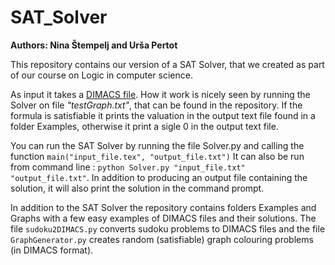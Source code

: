 # SAT_Solver
**Authors: Nina Štempelj and Urša Pertot**

This repository contains our version of a SAT Solver, that we created as part of our course on Logic in computer science.

As input it takes a [DIMACS file](http://people.sc.fsu.edu/~jburkardt/data/cnf/cnf.html). How it work is nicely seen by running the Solver on file _"testGraph.txt"_, that can be found in the repository.
If the formula is satisfiable it prints the valuation in the output text file found in a folder Examples, otherwise it print a sigle 0 in the output text file.

You can run the SAT Solver by running the file Solver.py and calling the function `main("input_file.tex", "output_file.txt")`
It can also be run from command line : `python Solver.py "input_file.txt" "output_file.txt"`. In addition to producing an output file containing the solution, it will also print the solution in the command prompt.

In addition to the SAT Solver the repository contains folders Examples and Graphs with a few easy examples of DIMACS files and their solutions. The file `sudoku2DIMACS.py` converts sudoku problems to DIMACS files and the file `GraphGenerator.py` creates random (satisfiable) graph colouring problems (in DIMACS format).
